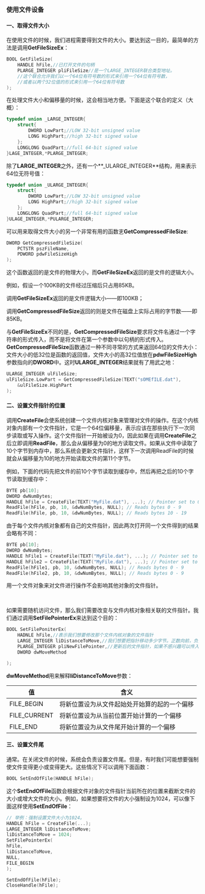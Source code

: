 ### 使用文件设备

#### 一、取得文件大小

​		在使用文件的时候，我们进程需要得到文件的大小。要达到这一目的，最简单的方法是调用**GetFileSizeEx**：

```c++
BOOL GetFileSize(
	HANDLE hFile,//已打开文件的句柄
	PLARGE_INTEGER pliFileSize//是一个LARGE_INTEGER联合类型地址。
    //这个联合允许我们以一个64位有符号数的形式来引用一个64位有符号数，
    //或者以两个32位值的形式来引用一个64位有符号数
);
```

在处理文件大小和偏移量的时候，这会相当地方便。下面是这个联合的定义（大概）：

```c++
typedef union _LARGE_INTEGER{
	struct{
		DWORD LowPart;//LOW 32-bit unsigned value
		LONG HighPart;//high 32-bit signed value
	};
	LONGLONG QuadPart;//full 64-bit signed value
}LAGE_INTEGER,*PLARGE_INTEGER;
```

除了**LARGE_INTEGER**之外，还有一个**_ULARGE_INTEGER**结构，用来表示64位无符号值：

```c++
typedef union _ULARGE_INTEGER{
	struct{
		DWORD LowPart;//LOW 32-bit unsigned value
		LONG HighPart;//high 32-bit signed value
	};
	LONGLONG QuadPart;//full 64-bit signed value
}ULAGE_INTEGER,*PULARGE_INTEGER;
```

可以用来取得文件大小的另一个非常有用的函数㐊**GetCompressedFileSize**:

```c++
DWORD GetCompressedFileSize(
	PCTSTR pszFileName,
	PDWORD pdwFileSizeHigh
);
```

这个函数返回的是文件的物理大小，而**GetFileSizeEx**返回的是文件的逻辑大小。

例如，假设一个100KB的文件经过压缩后只占用85KB。

调用**GetFileSizeEx**返回的是文件逻辑大小——即100KB；

调用**GetCompressedFileSize**返回的则是文件在磁盘上实际占用的字节数——即85KB。



与**GetFileSizeEx**不同的是，**GetCompressedFileSize**要求将文件名通过一个字符串的形式传入，而不是将文件在第一个参数中以句柄的形式传入。**GetCompressedFileSize**函数通过一种不同寻常的方式来返回64位的文件大小：文件大小的低32位是函数的返回值，文件大小的高32位值放在**pdwFileSizeHigh**参数指向的**DWORD**中。这时**ULARGE_INTEGER**结果就有了用武之地：

```c++
ULARGE_INTEGER ulFileSize;
ulFileSize.LowPart = GetCompressedFileSize(TEXT("sOMEfILE.dat"),
	&ulFileSize.HighPart
);
```

#### 二、设置文件指针的位置

​		调用**CreateFile**会使系统创建一个文件内核对象来管理对文件的操作。在这个内核对象内部有一个文件指针，它是一个64位偏移量，表示应该在那些执行下一次同步读取或写入操作。这个文件指针一开始被设为0，因此如果在调用**CreateFile**之后立即调用**ReadFile**，那么会从偏移量为0的地方读取文件。如果从文件中读取了10个字节到内存中，那么系统会更新文件指针，这样下一次调用ReadFile的时候就会从偏移量为10的地方开始读取文件的第11个字节。

例如，下面的代码先把文件的前10个字节读取到缓存中，然后再把之后的10个字节读取到缓存中：

```c++
BYTE pb[10]; 
DWORD dwNumBytes; 
HANDLE hFile = CreateFile(TEXT("MyFile.dat"), ...); // Pointer set to 0 
ReadFile(hFile, pb, 10, &dwNumBytes, NULL); // Reads bytes 0 - 9 
ReadFile(hFile, pb, 10, &dwNumBytes, NULL); // Reads bytes 10 - 19 
```

​		由于每个文件内核对象都有自己的文件指针，因此两次打开同一个文件得到的结果会略有不同：

```c++
BYTE pb[10]; 
DWORD dwNumBytes; 
HANDLE hFile1 = CreateFile(TEXT("MyFile.dat"), ...); // Pointer set to 0 
HANDLE hFile2 = CreateFile(TEXT("MyFile.dat"), ...); // Pointer set to 0 
ReadFile(hFile1, pb, 10, &dwNumBytes, NULL); // Reads bytes 0 - 9 
ReadFile(hFile2, pb, 10, &dwNumBytes, NULL); // Reads bytes 0 - 9 
```

用一个文件对象来对文件进行操作不会影响其他对象的文件指针。

​		

​		如果需要随机访问文件，那么我们需要改变与文件内核对象相关联的文件指针。我们通过调用**SetFilePointerEx**来达到这个目的：

```c++
BOOL SetFilePoniterEx(
	HADNLE hFile,//表示我们想要修改那个文件内核对象的文件指针
	LARGE_INTEGER liDistanceToMove,//我们想要把指针移动多少字节。正数向前，负数向后
	PLARGE_INTEGER pliNewFilePointer,//更新后的文件指针，如果不感兴趣可以传入NULL
	DWORD dwMoveMethod

);
```

**dwMoveMethod**用来解释**liDistanceToMove**参数：

| 值           | 含义                                         |
| ------------ | -------------------------------------------- |
| FILE_BEGIN   | 将新位置设为从文件起始处开始算的起的一个偏移 |
| FILE_CURRENT | 将新位置设为从当前位置开始计算的一个偏移     |
| FILE_END     | 将新位置设为从文件尾开始计算的一个偏移       |

#### 三、设置文件尾

​		通常。在关闭文件的时候，系统会负责设置文件尾。但是，有时我们可能想要强制使文件变得更小或变得更大。这些情况下可以调用下面函数：

```c++
BOOL SetEndOfFile(HANDLE hFile);
```

这个**SetEndOfFile**函数会根据文件对象的文件指针当前所在的位置来截断文件的大小或增大文件的大小。例如，如果想要将文件的大小强制设为1024，可以像下面这样使用**SetEndOfFile**：

```c++
// 举例：强制设置文件大小为1024。
HANDLE hFile = CreateFile(...);
LARGE_INTEGER liDistanceToMove;
liDistanceToMove = 1024;
SetFilePointerEx(
hFile,
liDistanceToMove,
NULL,
FILE_BEGIN
);

SetEndOfFile(hFile);
CloseHandle(hFile);
```


